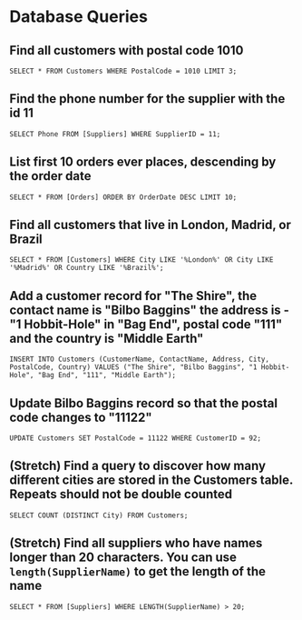 # Database Queries

## Find all customers with postal code 1010
`SELECT * FROM Customers WHERE PostalCode = 1010 LIMIT 3;`

## Find the phone number for the supplier with the id 11
`SELECT Phone FROM [Suppliers] WHERE SupplierID = 11;`

## List first 10 orders ever places, descending by the order date
`SELECT * FROM [Orders] ORDER BY OrderDate DESC LIMIT 10;`

## Find all customers that live in London, Madrid, or Brazil
`SELECT * FROM [Customers] WHERE City LIKE '%London%' OR City LIKE '%Madrid%' OR Country LIKE '%Brazil%';`

## Add a customer record for "The Shire", the contact name is "Bilbo Baggins" the address is -"1 Hobbit-Hole" in "Bag End", postal code "111" and the country is "Middle Earth"
`INSERT INTO Customers (CustomerName, ContactName, Address, City, PostalCode, Country) VALUES ("The Shire", "Bilbo Baggins", "1 Hobbit-Hole", "Bag End", "111", "Middle Earth");`

## Update Bilbo Baggins record so that the postal code changes to "11122"
`UPDATE Customers SET PostalCode = 11122 WHERE CustomerID = 92;`

## (Stretch) Find a query to discover how many different cities are stored in the Customers table. Repeats should not be double counted
`SELECT COUNT (DISTINCT City) FROM Customers;`

## (Stretch) Find all suppliers who have names longer than 20 characters. You can use `length(SupplierName)` to get the length of the name
`SELECT * FROM [Suppliers] WHERE LENGTH(SupplierName) > 20;`
